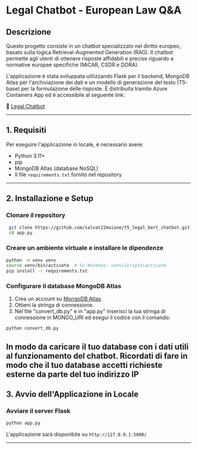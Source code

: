 # Legal Chatbot - European Law Q&A

## Descrizione
Questo progetto consiste in un chatbot specializzato nel diritto europeo, basato sulla logica Retrieval-Augmented Generation (RAG). Il chatbot permette agli utenti di ottenere risposte affidabili e precise riguardo a normative europee specifiche (MiCAR, CSDR e DORA).

L'applicazione è stata sviluppata utilizzando Flask per il backend, MongoDB Atlas per l'archiviazione dei dati e un modello di generazione del testo (T5-base) per la formulazione delle risposte. È distribuita tramite Azure Containers App ed è accessibile al seguente link:

🔗 [Legal Chatbot](https://legalchatbotapp.wittyfield-1bef95db.italynorth.azurecontainerapps.io/)

---

## **1. Requisiti**

Per eseguire l'applicazione in locale, è necessario avere:
- Python 3.11+
- pip
- MongoDB Atlas (database NoSQL)
- Il file `requirements.txt` fornito nel repository

---

## **2. Installazione e Setup**

### **Clonare il repository**
```sh
 git clone https://github.com/salvat22maione/t5_legal_bert_chatbot.git
 cd app.py
```

### **Creare un ambiente virtuale e installare le dipendenze**
```sh
python -m venv venv
source venv/bin/activate  # Su Windows: venv\Scripts\activate
pip install -r requirements.txt
```

### **Configurare il database MongoDB Atlas**
1. Crea un account su [MongoDB Atlas](https://www.mongodb.com/atlas/database).
2. Ottieni la stringa di connessione.
3. Nel file "convert_db.py" e in "app.py" inserisci la tua stringa di connessione in MONGO_URI ed esegui il codice con il comando:

```sh
python convert_db.py
```
In modo da caricare il tuo database con i dati utili al funzionamento del chatbot. Ricordati di fare in modo che il tuo database accetti richieste esterne da parte del tuo indirizzo IP
---

## **3. Avvio dell'Applicazione in Locale**

### **Avviare il server Flask**
```sh
python app.py
```
L'applicazione sarà disponibile su `http://127.0.0.1:5000/`

---